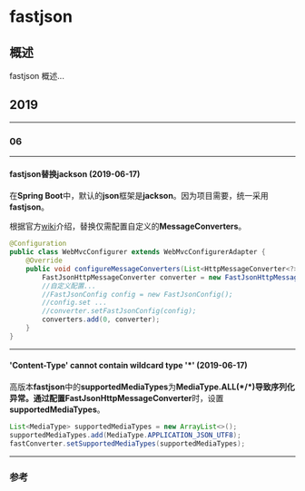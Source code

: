 # fastjson

## 概述

fastjson 概述...

## 2019

------

### 06

------

#### fastjson替换jackson (2019-06-17)

在**Spring Boot**中，默认的**json**框架是**jackson**。因为项目需要，统一采用**fastjson**。

根据官方[wiki](https://github.com/alibaba/fastjson/wiki/%E5%9C%A8-Spring-%E4%B8%AD%E9%9B%86%E6%88%90-Fastjson#%E7%BC%96%E7%A8%8B%E5%BC%8F)介绍，替换仅需配置自定义的**MessageConverters**。

```java
@Configuration
public class WebMvcConfigurer extends WebMvcConfigurerAdapter {
    @Override
    public void configureMessageConverters(List<HttpMessageConverter<?>> converters) {
        FastJsonHttpMessageConverter converter = new FastJsonHttpMessageConverter();
        //自定义配置...
        //FastJsonConfig config = new FastJsonConfig();
        //config.set ...
        //converter.setFastJsonConfig(config);
        converters.add(0, converter);
    }
}
```

------

#### 'Content-Type' cannot contain wildcard type '*' (2019-06-17)

高版本**fastjson**中的**supportedMediaTypes**为**MediaType.ALL(\*/\*)**导致序列化异常。通过配置**FastJsonHttpMessageConverter**时，设置**supportedMediaTypes**。

```java
List<MediaType> supportedMediaTypes = new ArrayList<>();
supportedMediaTypes.add(MediaType.APPLICATION_JSON_UTF8);
fastConverter.setSupportedMediaTypes(supportedMediaTypes);
```

------

### 参考